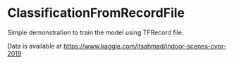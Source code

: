 # ClassificationFromRecordFile

Simple demonstration to train the model using TFRecord file.

Data is available at https://www.kaggle.com/itsahmad/indoor-scenes-cvpr-2019
